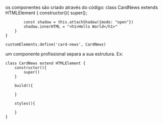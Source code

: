 os componentes são criado através do código:
    class CardNews extends HTMLElement {
        constructor(){
            super();

            const shadow = this.attachShadow({mode: "open"})
            shadow.innerHTML = "<h1>Hello World</h1>"
        }
    }

    customElements.define('card-news', CardNews)

um componente profissional separa a sua estrutura. Ex:

    class CardNews extend HTMLElement {
        constructor(){
            super()
        }

        build(){

        }

        styles(){
            
        }
    }